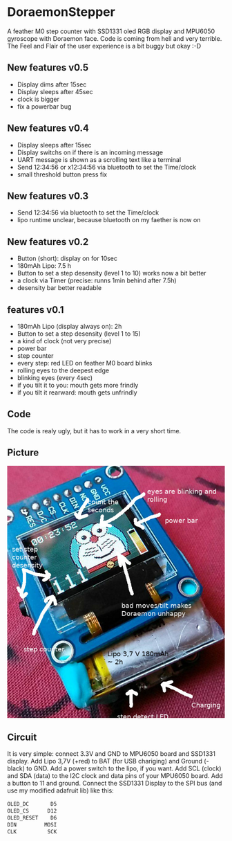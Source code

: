 # DoraemonStepper

A feather M0 step counter with SSD1331 oled RGB display and MPU6050 gyroscope with Doraemon face.
Code is coming from hell and very terrible. The Feel and Flair of the
user experience is a bit buggy but okay :-D

## New features v0.5

  - Display dims after 15sec
  - Display sleeps after 45sec
  - clock is bigger
  - fix a powerbar bug

## New features v0.4

  - Display sleeps after 15sec
  - Display switchs on if there is an incoming message
  - UART message is shown as a scrolling text like a terminal
  - Send 12:34:56 or x12:34:56 via bluetooth to set the Time/clock
  - small threshold button press fix

## New features v0.3

  - Send 12:34:56 via bluetooth to set the Time/clock
  - lipo runtime unclear, because bluetooth on my faether is now on

## New features v0.2

  - Button (short): display on for 10sec
  - 180mAh Lipo: 7.5 h
  - Button to set a step desensity (level 1 to 10) works now a bit better
  - a clock via Timer (precise: runns 1min behind after 7.5h)
  - desensity bar better readable

## features v0.1

  - 180mAh Lipo (display always on): 2h
  - Button to set a step desensity (level 1 to 15)
  - a kind of clock (not very precise)
  - power bar
  - step counter
  - every step: red LED on feather M0 board blinks
  - rolling eyes to the deepest edge
  - blinking eyes (every 4sec)
  - if you tilt it to you: mouth gets more frindly
  - if you tilt it rearward: mouth gets unfrindly

## Code

The code is realy ugly, but it has to work in a very short time.

## Picture

![It is cute, isnt it?](photo.jpg)

## Circuit

It is very simple: connect 3.3V and GND to MPU6050 board and SSD1331 display.
Add Lipo 3,7V (+red) to BAT (for USB chariging) and Ground (-black) to GND.
Add a power switch to the lipo, if you want. Add SCL (clock) and SDA (data)
to the I2C clock and data pins of your MPU6050 board. Add a button
to 11 and ground. Connect the SSD1331 Display to the SPI bus
(and use my modified adafruit lib) like this:

    OLED_DC       D5
    OLED_CS      D12
    OLED_RESET    D6
    DIN         MOSI
    CLK          SCK

